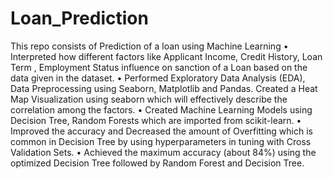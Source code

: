 # Loan_Prediction
This repo consists of Prediction of a loan using Machine Learning
• Interpreted how different factors like Applicant Income, Credit History, Loan Term , Employment Status influence on sanction of a Loan
based on the data given in the dataset.
• Performed Exploratory Data Analysis (EDA), Data Preprocessing using Seaborn, Matplotlib and Pandas. Created a Heat Map Visualization
using seaborn which will effectively describe the correlation among the factors.
• Created Machine Learning Models using Decision Tree, Random Forests which are imported from scikit-learn.
• Improved the accuracy and Decreased the amount of Overfitting which is common in Decision Tree by using hyperparameters in tuning
with Cross Validation Sets.
• Achieved the maximum accuracy (about 84%) using the optimized Decision Tree followed by Random Forest and Decision Tree.
